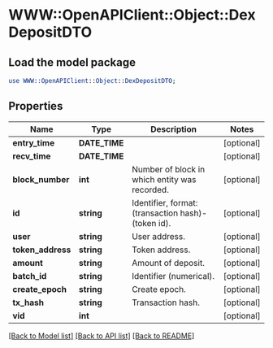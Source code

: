 # WWW::OpenAPIClient::Object::DexDepositDTO

## Load the model package
```perl
use WWW::OpenAPIClient::Object::DexDepositDTO;
```

## Properties
Name | Type | Description | Notes
------------ | ------------- | ------------- | -------------
**entry_time** | **DATE_TIME** |  | [optional] 
**recv_time** | **DATE_TIME** |  | [optional] 
**block_number** | **int** | Number of block in which entity was recorded. | [optional] 
**id** | **string** | Identifier, format: (transaction hash)-(token id). | [optional] 
**user** | **string** | User address. | [optional] 
**token_address** | **string** | Token address. | [optional] 
**amount** | **string** | Amount of deposit. | [optional] 
**batch_id** | **string** | Identifier (numerical). | [optional] 
**create_epoch** | **string** | Create epoch. | [optional] 
**tx_hash** | **string** | Transaction hash. | [optional] 
**vid** | **int** |  | [optional] 

[[Back to Model list]](../README.md#documentation-for-models) [[Back to API list]](../README.md#documentation-for-api-endpoints) [[Back to README]](../README.md)


